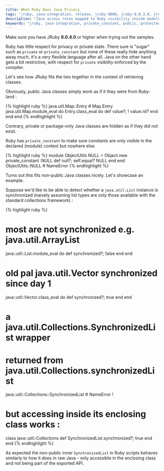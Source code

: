 ```yaml
---
title: When Ruby Does Java Privacy
tags: "jruby, java-integration, release, jruby-9000, jruby-9.0.3.0, jruby-9.0.4.0"
description: "Java access rules mapped to Ruby visibility inside modules and classes with JRuby"
keywords: "jruby, java-integration, private_constant, public, protected, package, modifier, class, constant"
---
```


<div class="message">
  Make sure you have JRuby <b>9.0.4.0</b> or higher when trying out the samples.
</div>

Ruby has little respect for privacy or private state. There sure is "sugar" such as
`private` or `private_constant` but none of these really hide anything away much,
it's a very flexible language after all.
Java on the other hand gets a bit restrictive, with respect for `private` visibility
enforced by the compiler.

Let's see how JRuby fits the two together in the context of retrieving classes.

<!-- using the available Java support when -->

Obviously, public Java classes simply work as if it they were from Ruby-land :

{% highlight ruby %}
java.util.Map::Entry # Map.Entry
java.util.Map.module_eval do
  Entry.class_eval do
    def value?; ! value.nil? end
  end
end
{% endhighlight %}

Contrary, private or package-only Java classes are hidden as if they did not exist.

Ruby has `private_constant` to make sure constants are only visible in the declared
(module) context but nowhere else.

{% highlight ruby %}
module ObjectUtils
  NULL = Object.new
  private_constant :NULL
  def null?; self.equal? NULL end
end
ObjectUtils::NULL # NameError
{% endhighlight %}

Turns out this fits non-public Java classes nicely. Let's showcase an example.

Suppose we'd like to be able to detect whether a `java.util.List` instance is synchronized
(naively assuming list types are only those available with the standard collections framework) :

{% highlight ruby %}
# most are not synchronized e.g. java.util.ArrayList
java::util::List.module_eval do
  def synchronized?; false end
end
# old pal java.util.Vector synchronized since day 1
java::util::Vector.class_eval do
  def synchronized?; true end
end
# a java.util.Collections.SynchronizedList wrapper
# returned from java.util.Collections.synchronizedList
java::util::Collections::SynchronizedList # NameError !
# but accessing inside its enclosing class works :
class java::util::Collections
  def SynchronizedList.synchronized?; true end
end
{% endhighlight %}

As expected the non-public inner `SynchronizedList` in Ruby scripts behaves
similarly to how it does in raw Java - only accessible in the enclosing class and not being
part of the exported API.

<!--
Turing machines skip a cell when things find their way to fit together nicely.

ByteArrayInputStream#rewind

java.lang.System.method(:currentTimeMillis).arity ... tweet
-->
